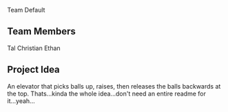 Team Default

Team Members
------------

Tal
Christian
Ethan

Project Idea
------------

An elevator that picks balls up, raises, then releases the balls backwards at the top. Thats...kinda the whole idea...don't need an entire readme for it...yeah...
